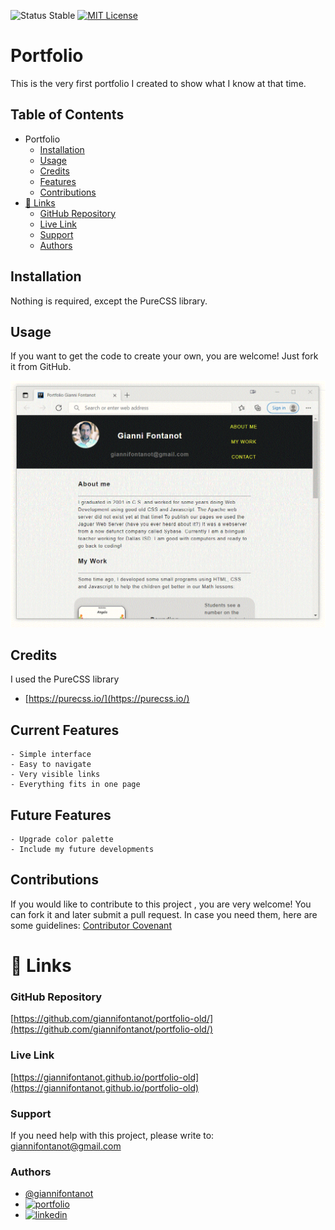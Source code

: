 
![Status Stable](https://img.shields.io/badge/Status-Stable-blue)
[![MIT License](https://img.shields.io/badge/License-MIT%20License-brightgreen)](https://github.com/tterb/atomic-design-ui/blob/master/LICENSEs)
# Portfolio
This is the very first portfolio I created to show what I know at that time.
## Table of Contents
- Portfolio
	* [Installation](#installation)
	* [Usage](#usage)
	* [Credits](#credits)
	* [Features](#features)
	* [Contributions](#contributions)
- [🔗 Links](#---links)
	+ [GitHub Repository](#github-repository)
	+ [Live Link](#live-link)
	+ [Support](#support)
	+ [Authors](#authors)
## Installation
Nothing is required, except the PureCSS library.
## Usage
If you want to get the code to create your own, you are welcome! Just fork it from GitHub.

![portfolio-old.gif](portfolio-old.gif)
## Credits
I used the PureCSS library 
 - [https://purecss.io/](https://purecss.io/)

## Current Features
````````````````````````
- Simple interface
- Easy to navigate
- Very visible links
- Everything fits in one page
````````````````````````
## Future Features
````````````````````````
- Upgrade color palette
- Include my future developments
````````````````````````
## Contributions
If you would like to contribute to this project , you are very welcome! You can fork it and later submit a pull request. 
In case you need them, here are some guidelines: [Contributor Covenant](https://www.contributor-covenant.org/)
# 🔗 Links
### GitHub Repository
[https://github.com/giannifontanot/portfolio-old/](https://github.com/giannifontanot/portfolio-old/)
### Live Link
[https://giannifontanot.github.io/portfolio-old](https://giannifontanot.github.io/portfolio-old)
### Support
If you need help with this project, please write to: [giannifontanot@gmail.com](https://mailto:giannifontanot@gmail.com)
### Authors
 - [@giannifontanot](https://www.github.com/giannifontanot)
 - [![portfolio](https://img.shields.io/badge/my_portfolio-000?style=for-the-badge&logo=ko-fi&logoColor=white)](https://giannifontanot.github.io/portfolio/)
 - [![linkedin](https://img.shields.io/badge/linkedin-0A66C2?style=for-the-badge&logo=linkedin&logoColor=white)](https://www.linkedin.com/in/gianni-fontanot/)